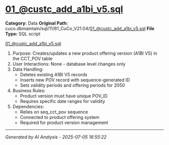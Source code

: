 # 01_@custc_add_a1bi_v5.sql

**Category:** Data
**Original Path:** cuco.dbmaintain/sql/11/61_CuCo_V21.04/01_@custc_add_a1bi_v5.sql
**File Type:** SQL script

01_@custc_add_a1bi_v5.sql
1. Purpose: Creates/updates a new product offering version (A1BI V5) in the CCT_POV table
2. User Interactions: None - database level changes only
3. Data Handling:
   - Deletes existing A1BI V5 records
   - Inserts new POV record with sequence-generated ID
   - Sets validity periods and offering periods for 2050
4. Business Rules:
   - Product version must have unique POV_ID
   - Requires specific date ranges for validity
5. Dependencies:
   - Relies on seq_cct_pov sequence
   - Connected to product offering system
   - Required for product version management

---
*Generated by AI Analysis - 2025-07-05 16:55:22*
